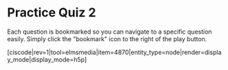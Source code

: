 # Practice Quiz 2

Each question is bookmarked so you can navigate to a specific question easily. Simply click the "bookmark" icon to the right of the play button.

[ciscode|rev=1|tool=elmsmedia|item=4870|entity_type=node|render=display_mode|display_mode=h5p]